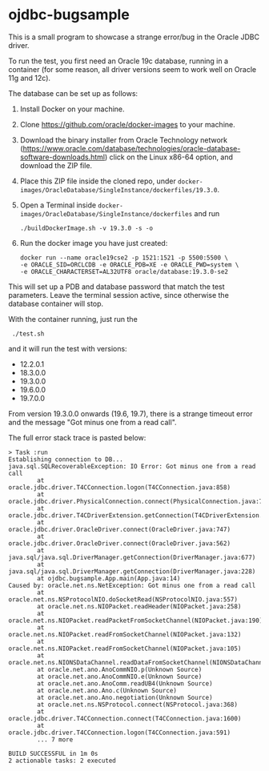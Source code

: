 # ojdbc-bugsample

This is a small program to showcase a strange error/bug in the Oracle JDBC driver.

To run the test, you first need an Oracle 19c database, running in a container
(for some reason, all driver versions seem to work well on Oracle 11g and 12c).

The database can be set up as follows:
1. Install Docker on your machine.
2. Clone https://github.com/oracle/docker-images to your machine.
3. Download the binary installer from Oracle Technology network
(https://www.oracle.com/database/technologies/oracle-database-software-downloads.html)
click on the Linux x86-64 option, and download the ZIP file.
4. Place this ZIP file inside the cloned repo, under
   `docker-images/OracleDatabase/SingleInstance/dockerfiles/19.3.0`.
5. Open a Terminal inside `docker-images/OracleDatabase/SingleInstance/dockerfiles` and
   run

       ./buildDockerImage.sh -v 19.3.0 -s -o

6. Run the docker image you have just created:
    
       docker run --name oracle19cse2 -p 1521:1521 -p 5500:5500 \
       -e ORACLE_SID=ORCLCDB -e ORACLE_PDB=XE -e ORACLE_PWD=system \
       -e ORACLE_CHARACTERSET=AL32UTF8 oracle/database:19.3.0-se2

This will set up a PDB and database password that match the test parameters.
Leave the terminal session active, since otherwise the database container will stop.

With the container running, just run the

     ./test.sh

and it will run the test with versions:
* 12.2.0.1
* 18.3.0.0
* 19.3.0.0
* 19.6.0.0
* 19.7.0.0

From version 19.3.0.0 onwards (19.6, 19.7), there is a strange timeout error and the message
"Got minus one from a read call".

The full error stack trace is pasted below:
```
> Task :run
Establishing connection to DB...
java.sql.SQLRecoverableException: IO Error: Got minus one from a read call
        at oracle.jdbc.driver.T4CConnection.logon(T4CConnection.java:858)
        at oracle.jdbc.driver.PhysicalConnection.connect(PhysicalConnection.java:793)
        at oracle.jdbc.driver.T4CDriverExtension.getConnection(T4CDriverExtension.java:57)
        at oracle.jdbc.driver.OracleDriver.connect(OracleDriver.java:747)
        at oracle.jdbc.driver.OracleDriver.connect(OracleDriver.java:562)
        at java.sql/java.sql.DriverManager.getConnection(DriverManager.java:677)
        at java.sql/java.sql.DriverManager.getConnection(DriverManager.java:228)
        at ojdbc.bugsample.App.main(App.java:14)
Caused by: oracle.net.ns.NetException: Got minus one from a read call
        at oracle.net.ns.NSProtocolNIO.doSocketRead(NSProtocolNIO.java:557)
        at oracle.net.ns.NIOPacket.readHeader(NIOPacket.java:258)
        at oracle.net.ns.NIOPacket.readPacketFromSocketChannel(NIOPacket.java:190)
        at oracle.net.ns.NIOPacket.readFromSocketChannel(NIOPacket.java:132)
        at oracle.net.ns.NIOPacket.readFromSocketChannel(NIOPacket.java:105)
        at oracle.net.ns.NIONSDataChannel.readDataFromSocketChannel(NIONSDataChannel.java:91)
        at oracle.net.ano.AnoCommNIO.p(Unknown Source)
        at oracle.net.ano.AnoCommNIO.e(Unknown Source)
        at oracle.net.ano.AnoComm.readUB4(Unknown Source)
        at oracle.net.ano.Ano.c(Unknown Source)
        at oracle.net.ano.Ano.negotiation(Unknown Source)
        at oracle.net.ns.NSProtocol.connect(NSProtocol.java:368)
        at oracle.jdbc.driver.T4CConnection.connect(T4CConnection.java:1600)
        at oracle.jdbc.driver.T4CConnection.logon(T4CConnection.java:591)
        ... 7 more

BUILD SUCCESSFUL in 1m 0s
2 actionable tasks: 2 executed
```

